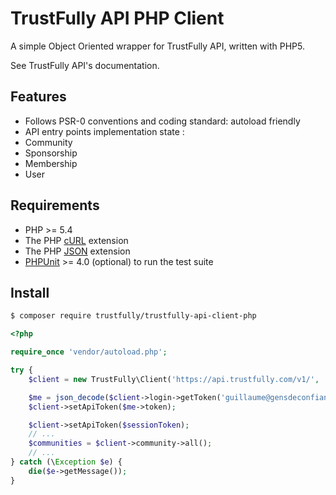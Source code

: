 # TrustFully API PHP Client

A simple Object Oriented wrapper for TrustFully API, written with PHP5.

See TrustFully API's documentation.

## Features

* Follows PSR-0 conventions and coding standard: autoload friendly
* API entry points implementation state :
 * Community
 * Sponsorship
 * Membership
 * User

## Requirements

* PHP >= 5.4
* The PHP [cURL](http://php.net/manual/en/book.curl.php) extension
* The PHP [JSON](http://php.net/manual/en/book.json.php) extension
* [PHPUnit](https://phpunit.de/) >= 4.0 (optional) to run the test suite

## Install

```bash
$ composer require trustfully/trustfully-api-client-php
```

```php
<?php

require_once 'vendor/autoload.php';

try {
    $client = new TrustFully\Client('https://api.trustfully.com/v1/', 'CLIENT_API_KEY');

    $me = json_decode($client->login->getToken('guillaume@gensdeconfiance.fr', 'azerty'));
    $client->setApiToken($me->token);

    $client->setApiToken($sessionToken);
    // ...
    $communities = $client->community->all();
    // ...
} catch (\Exception $e) {
    die($e->getMessage());
}
```
